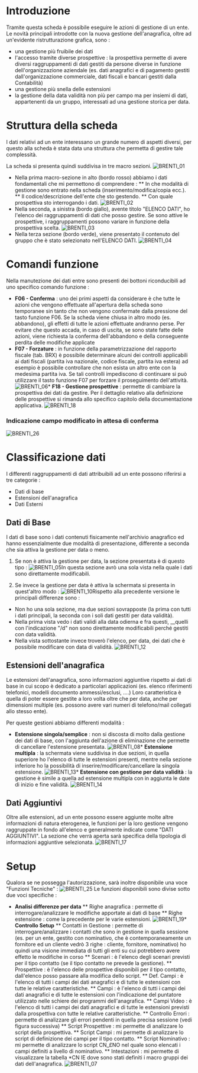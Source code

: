 # Introduzione
Tramite questa scheda è possibile eseguire le azioni di gestione di un ente.
Le novità principali introdotte con la nuova gestione dell'anagrafica, oltre ad un'evidente ristrutturazione grafica, sono : 
* una gestione più fruibile dei dati
* l'accesso tramite diverse prospettive :  la prospettiva permette di avere diversi raggruppamenti di dati gestiti da  persone diverse in funzione dell'organizzazione aziendale (es. dati anagrafici e di pagamento gestiti dall'organizzazione commerciale, dati fiscali e bancari gestiti dalla Contabilità)
* una gestione più snella delle estensioni
* la gestione della data validità non più per campo ma per insiemi di dati, appartenenti da un gruppo, interessati ad una gestione storica per data.

# Struttura della scheda
I dati relativi ad un ente interessano un grande numero di aspetti diversi, per questo alla scheda è stata data una struttura che permetta di gestire tale complessità.

La scheda si presenta quindi suddivisa in tre macro sezioni.
![BRENTI_01](http://localhost:3000/immagini/MBDOC_SCH-CN_D/BRENTI_01.png)
* Nella prima macro-sezione in alto (bordo rosso) abbiamo i dati fondamentali che mi permettono di comprendere : 
** In che modalità di gestione sono entrato nella scheda (inserimento/modifica/copia ecc.).
** Il codice/descrizione dell'ente che sto gestendo.
** Con quale prospettiva sto interrogando i dati.
![BRENTI_02](http://localhost:3000/immagini/MBDOC_SCH-CN_D/BRENTI_02.png)
* Nella seconda, a sinistra (bordo giallo), avente titolo "ELENCO DATI", ho l'elenco dei raggruppamenti di dati che posso gestire. Se sono attive le prospettive, i raggruppamenti possono variare in funzione della prospettiva scelta.
![BRENTI_03](http://localhost:3000/immagini/MBDOC_SCH-CN_D/BRENTI_03.png)
* Nella terza sezione  (bordo verde), viene presentato il contenuto del  gruppo che è stato selezionato nell'ELENCO DATI.
![BRENTI_04](http://localhost:3000/immagini/MBDOC_SCH-CN_D/BRENTI_04.png)
# Comandi funzione
Nella manutezione dei dati entre sono presenti dei bottoni riconducibili ad uno specifico comando funzione : 
* **F06 - Conferma** : uno dei primi aspetti da considerare è che tutte le azioni che vengono effettuate all'apertura della scheda sono temporanee sin tanto che non vengono confermate dalla pressione del tasto funzione F06. Se la scheda viene chiusa in altro modo (es. abbandono), gli effetti di tutte le azioni effettuate andranno perse. Per evitare che questo accada, in caso di uscita, se sono state fatte delle azioni, viene richiesta la conferma dell'abbandono e della conseguente perdita delle modifiche applicate
* **F07 - Forzature** :  in funzione della parametrizzazione del rapporto fiscale (tab. BRX) è possibile determinare alcuni dei controlli applicabili ai dati fiscali  (partita iva nazionale, codice fiscale, partita iva estera) ad esempio è possibile controllare che non esista un  altro ente con la medesima partita iva. Se tali controlli impediscono di continuare si può utilizzare il tasto funzione F07 per forzare il proseguimento dell'attività.
![BRENTI_06](http://localhost:3000/immagini/MBDOC_SCH-CN_D/BRENTI_06.png)* **F18 - Gestione prospettive** :  permette di cambiare la prospettiva dei dati da gestire. Per il dettaglio relativo alla definizione delle prospettive si rimanda allo specifico capitolo della documentazione applicativa.
![BRENTI_18](http://localhost:3000/immagini/MBDOC_SCH-CN_D/BRENTI_18.png)
### Indicazione campo modificato in attesa di conferma
![BRENTI_26](http://localhost:3000/immagini/MBDOC_SCH-CN_D/BRENTI_26.png)
# Classificazione dati
I differenti raggruppamenti di dati attribuibili ad un ente possono riferirsi a tre categorie : 
* Dati di base
* Estensioni dell'anagrafica
* Dati Esterni

## Dati di Base
I dati di base sono i dati contenuti fisicamente nell'archivio anagrafico ed hanno essenzialmente due modalità di presentazione, differente a seconda che sia attiva la gestione per data o meno.

1) Se non è attiva la gestione per data, la sezione presentata è di questo tipo : 
![BRENTI_05](http://localhost:3000/immagini/MBDOC_SCH-CN_D/BRENTI_05.png)In questa sezione avrò una sola vista nella quale i dati sono direttamente modificabili.

2) Se invece la gestione per data è attiva la schermata si presenta in quest'altro modo : 
![BRENTI_10](http://localhost:3000/immagini/MBDOC_SCH-CN_D/BRENTI_10.png)Rispetto alla precedente versione le principali differenze sono : 
* Non ho una sola sezione, ma due sezioni sovrapposte (la prima con tutti i dati principali, la seconda con i soli dati gestiti per data validità).
* Nella prima vista vedo i dati validi alla data odierna e fra questi, __quelli con l'indicazione "/d"  non sono direttamente modificabili perché gestiti con data validità.
* Nella vista sottostante invece troverò l'elenco, per data, dei dati che è possibile modificare con data di validità.
![BRENTI_12](http://localhost:3000/immagini/MBDOC_SCH-CN_D/BRENTI_12.png)
## Estensioni dell'anagrafica
Le estensioni dell'anagrafica, sono informazioni aggiuntive rispetto ai dati di base in cui scopo è dedicato a particolari applicazioni (es. elenco riferimenti telefonici, modelli documento ammessi/esclusi, ....) Loro caratteristica è quella di poter essere gestite a loro volta oltre che per data, anche per dimensioni multiple (es. possono avere vari numeri di telefono/mail collegati allo stesso ente).

Per queste gestioni abbiamo differenti modalità : 
* **Estensione singola/semplice** :  non si discosta di molto dalla gestione dei dati di base, con l'aggiunta dell'azione di eliminazione che permette di cancellare l'estensione presentata.
![BRENTI_08](http://localhost:3000/immagini/MBDOC_SCH-CN_D/BRENTI_08.png)* **Estensione multipla** :  la schermata viene suddivisa in due sezioni, in quella superiore ho l'elenco di tutte le estensioni presenti, mentre nella sezione inferiore ho la possibilità di inserire/modificare/cancellare la singola estensione.
![BRENTI_13](http://localhost:3000/immagini/MBDOC_SCH-CN_D/BRENTI_13.png)* **Estensione con gestione per data validità** :  la gestione è simile a quella ad estensione multipla con in aggiunta le date di inizio e fine validità.
![BRENTI_14](http://localhost:3000/immagini/MBDOC_SCH-CN_D/BRENTI_14.png)
## Dati Aggiuntivi
Oltre alle estensioni, ad un ente possono essere aggiunte molte altre informazioni di natura eterogenea, le funzioni per la loro gestione vengono raggruppate in fondo all'elenco e generalmente indicate come "DATI AGGIUNTIVI". La sezione che verrà aperta sarà specifica della tipologia di informazioni aggiuntive selezionata.
![BRENTI_17](http://localhost:3000/immagini/MBDOC_SCH-CN_D/BRENTI_17.png)
# Setup
Qualora se ne possegga l'autorizzazione, sarà inoltre disponibile una voce "Funzioni Tecniche" : 
![BRENTI_25](http://localhost:3000/immagini/MBDOC_SCH-CN_D/BRENTI_25.png)
Le funzioni disponibili sono divise sotto due voci specifiche : 
* **Analisi differenze per data**
** Righe anagrafica :  permette di interrogare/analizzare le modifiche apportate ai dati di base
** Righe estensione :  come la precedente per le varie estensioni.
![BRENTI_19](http://localhost:3000/immagini/MBDOC_SCH-CN_D/BRENTI_19.png)* **Controllo Setup**
** Contatti in Gestione :  permette di interrogare/analizzare i contatti che sono in gestione in quella sessione (es. per un ente, gestito con nominativo, che è contemporaneamente un  fornitore ed un cliente vedrò 3 righe :  cliente, fornitore, nominativo) ho quindi una visione immediata di tutti gli enti su cui potrebbero avere effetto le modifiche in corso
** Scenari :  è l'elenco degli scenari previsti per il tipo contatto (se il tipo contatto ne prevede la gestione).
** Prospettive :  è l'elenco delle prospettive disponibili per il tipo contatto, dall'elenco posso passare alla modifica dello script.
** Def. Campi :  è l'elenco di tutti i campi dei dati anagrafici e di tutte le estensioni con tutte le relative caratteristiche.
** Campi :  è l'elenco di tutti i campi dei dati anagrafici e di tutte le estensioni con l'indicazione del puntatore utilizzato nelle schiere dei programmi dell'anagrafica.
** Campi Video :  è l'elenco di tutti i campi dei dati anagrafici e di tutte le estensioni previsti dalla prospettiva con tutte le relative caratteristiche.
** Controllo Errori :  permette di analizzare gli errori pendenti in quella precisa sessione (vedi figura successiva)
** Script Prospettive :  mi permette di analizzare lo script della prospettiva.
** Script Campi :  mi permette di analizzare lo script di definizione dei campi per il tipo contatto.
** Script Nominativo :  mi permette di analizzare lo script CN_£NO nel quale sono elencati i campi definiti a livello di nominativo.
** Intestazioni :  mi permette di visualizzare la tabella *CN IE dove sono stati definiti i macro gruppi dei dati dell'anagrafica.
![BRENTI_07](http://localhost:3000/immagini/MBDOC_SCH-CN_D/BRENTI_07.png)